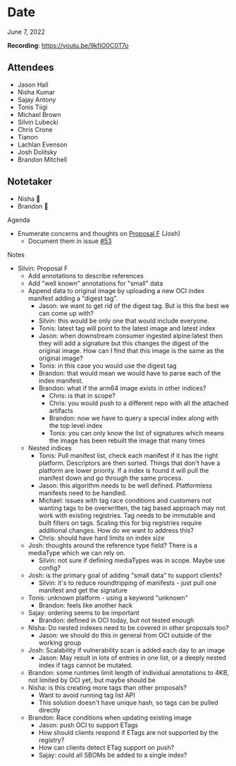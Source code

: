 # Date

June 7, 2022

**Recording**: <https://youtu.be/9kfiO0C0T7o>

## Attendees

- Jason Hall
- Nisha Kumar
- Sajay Antony
- Tonis Tiigi
- Michael Brown
- Silvin Lubecki
- Chris Crone
- Tianon
- Lachlan Evenson
- Josh Dolitsky
- Brandon Mitchell

## Notetaker

- Nisha 🥇
- Brandon 🥈

Agenda

- Enumerate concerns and thoughts on [Proposal F](https://github.com/opencontainers/wg-reference-types/blob/main/docs/proposals/PROPOSAL_F.md) (Josh)
  - Document them in issue [#53](https://github.com/opencontainers/wg-reference-types/issues/53)

Notes

- Silvin: Proposal F
  - Add annotations to describe references
  - Add "well known" annotations for "small" data
  - Append data to original image by uploading a new OCI index manifest adding a "digest tag".
    - Jason: we want to get rid of the digest tag. But is this the best we can come up with?
    - Silvin: this would be only one that would include everyone.
    - Tonis: latest tag will point to the latest image and latest index
    - Jason: when downstream consumer ingested alpine:latest then they will add a signature but this changes the digest of the original image. How can I find that this image is the same as the original image?
    - Tonis: in this case you would use the digest tag
    - Brandon: that would mean we would have to parse each of the index manifest.
    - Brandon: what if the arm64 image exists in other indices?
      - Chris: is that in scope?
      - Chris: you would push to a different repo with all the attached artifacts
      - Brandon: now we have to query a special index along with the top level index
      - Tonis: you can only know the list of signatures which means the image has been rebuilt the image that many times
  - Nested indices
    - Tonis: Pull manifest list, check each manifest if it has the right platform. Descriptors are then sorted. Things that don't have a platform are lower priority. If a index is found it will pull the manifest down and go through the same process.
    - Jason: this algorithm needs to be well defined. Platformless manifests need to be handled.
    - Michael: issues with tag race conditions and customers not wanting tags to be overwritten, the tag based approach may not work with existing registries. Tag needs to be immutable and built filters on tags. Scaling this for big registries require additional changes. How do we want to address this?
    - Chris: should have hard limits on index size
  - Josh: thoughts around the reference type field? There is a mediaType which we can rely on.
    - Silvin: not sure if defining mediaTypes was in scope. Maybe use config?
  - Josh: is the primary goal of adding "small data" to support clients?
    - Silvin: it's to reduce roundtripping of manifests - just pull one manifest and get the signature
  - Tonis: unknown platform - using a keyword "unknown"
    - Brandon: feels like another hack
  - Sajay: ordering seems to be important
    - Brandon: defined in OCI today, but not tested enough
  - Nisha: Do nested indexes need to be covered in other proposals too?
    - Jason: we should do this in general from OCI outside of the working group
  - Josh: Scalability if vulnerability scan is added each day to an image
    - Jason: May result in lots of entries in one list, or a deeply nested index if tags cannot be mutated.
  - Brandon: some runtimes limit length of individual annotations to 4KB, not limited by OCI yet, but maybe should be
  - Nisha: is this creating more tags than other proposals?
    - Want to avoid running tag list API
    - This solution doesn't have unique hash, so tags can be pulled directly
  - Brandon: Race conditions when updating existing image
    - Jason: push OCI to support ETags
    - How should clients respond if ETags are not supported by the registry?
    - How can clients detect ETag support on push?
    - Sajay: could all SBOMs be added to a single index?
